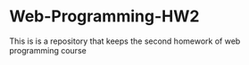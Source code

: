 # Web-Programming-HW2
This is is a repository that keeps the second homework of web programming course 
